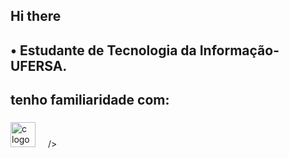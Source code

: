 <h2 align="left">Hi there</h2>


###

<h2 align="left">• Estudante de Tecnologia da Informação-UFERSA.</h2>

###

<p align="left"></p>

###

<h2 align="left">tenho familiaridade com:</h2>

###

<div align="left">
  <img src="https://cdn.jsdelivr.net/gh/devicons/devicon/icons/c/c-original.svg" height="40" alt="c logo"  />
  <img width="12" />
   />
</div>

###
